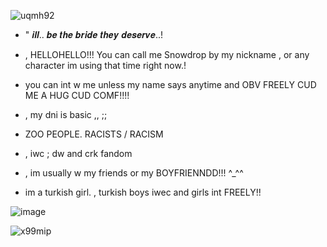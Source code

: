 
![uqmh92](https://github.com/user-attachments/assets/569b340e-ad16-4da1-b180-9bddb9e3c8a1)

- " 𝒊𝒍𝒍.. 𝒃𝒆 𝒕𝒉𝒆 𝒃𝒓𝒊𝒅𝒆 𝒕𝒉𝒆𝒚 𝒅𝒆𝒔𝒆𝒓𝒗𝒆..!
- , HELLOHELLO!!! You can call me Snowdrop by my nickname , or any character im using that time right now.!
- you can int w me unless my name says anytime and OBV FREELY CUD ME A HUG CUD COMF!!!!
- , my dni is basic ,, ;;

- ZOO PEOPLE. RACISTS / RACISM

- , iwc ; dw and crk fandom
- , im usually w my friends or my BOYFRIENNDD!!! ^_^^
- im a turkish girl. , turkish boys iwec and girls int FREELY!!








![image](https://github.com/user-attachments/assets/c66036aa-61e4-4f07-97a4-18e6f09691d7)

![x99mip](https://github.com/user-attachments/assets/902e72a4-7e62-450a-bd56-1f0338699da3)
